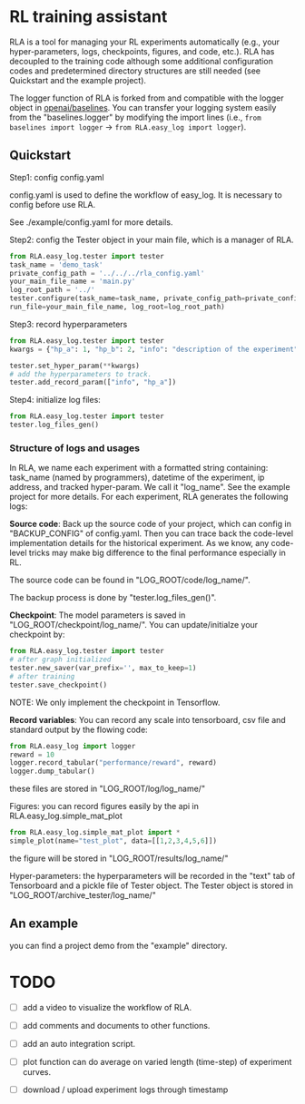 # RL training assistant

RLA is a tool for managing your RL experiments automatically (e.g., your hyper-parameters, logs, checkpoints, figures, and code, etc.).  RLA has decoupled to the training code although some additional configuration codes and predetermined directory structures are still needed (see Quickstart and the example project). 

The logger function of RLA is forked from and compatible with the logger object in [openai/baselines](https://github.com/openai/baselines). You can transfer your logging system easily from the "baselines.logger" by modifying the import lines (i.e., ```from baselines import logger``` -> ```from RLA.easy_log import logger```).



## Quickstart

Step1: config config.yaml

config.yaml is used to define the workflow of easy_log. It is necessary to config before use RLA.

See ./example/config.yaml for more details.

Step2: config the Tester object in your main file, which is a manager of RLA.

```python
from RLA.easy_log.tester import tester
task_name = 'demo_task'
private_config_path = '../../../rla_config.yaml'
your_main_file_name = 'main.py'
log_root_path = '../'
tester.configure(task_name=task_name, private_config_path=private_config_path, 
run_file=your_main_file_name, log_root=log_root_path)
```

Step3: record hyperparameters

```python
from RLA.easy_log.tester import tester
kwargs = {"hp_a": 1, "hp_b": 2, "info": "description of the experiment"}

tester.set_hyper_param(**kwargs)
# add the hyperparameters to track.
tester.add_record_param(["info", "hp_a"])
```

Step4: initialize log files:

```python
from RLA.easy_log.tester import tester
tester.log_files_gen()

```

### Structure of logs and usages
In RLA, we name each experiment with a formatted string containing: task_name (named by programmers), datetime of the experiment, ip address, and tracked hyper-param. We call it "log_name".  See the example project for more details. For each experiment, RLA generates the following logs:


**Source code**: Back up the source code of your project, which can config in "BACKUP_CONFIG" of config.yaml. 
Then you can trace back the code-level implementation details for the historical experiment. As we know, any code-level tricks may make big difference to the final performance especially in RL. 

The source code can be found in "LOG_ROOT/code/log_name/".

The backup process is done by "tester.log_files_gen()".


**Checkpoint**: The model parameters is saved in "LOG_ROOT/checkpoint/log_name/". You can update/initialze your checkpoint by:

```python
from RLA.easy_log.tester import tester
# after graph initialized
tester.new_saver(var_prefix='', max_to_keep=1)
# after training
tester.save_checkpoint()
```
NOTE: We only implement the checkpoint in Tensorflow.

**Record variables**: You can record any scale into tensorboard, csv file and standard output by the flowing code:

```python
from RLA.easy_log import logger
reward = 10
logger.record_tabular("performance/reward", reward)
logger.dump_tabular()
```

these files are stored in "LOG_ROOT/log/log_name/"

Figures: you can record figures easily by the api in RLA.easy_log.simple_mat_plot

```python
from RLA.easy_log.simple_mat_plot import *
simple_plot(name="test_plot", data=[[1,2,3,4,5,6]])
```
the figure will be stored in "LOG_ROOT/results/log_name/"

Hyper-parameters: the hyperparameters will be recorded in the "text" tab of Tensorboard and a pickle file of Tester object.
The Tester object is stored in "LOG_ROOT/archive_tester/log_name/"



## An example
you can find a project demo from the "example" directory.

# TODO
- [ ] add a video to visualize the workflow of RLA.
- [ ] add comments and documents to other functions.
- [ ] add an auto integration script.
- [ ] plot function can do average on varied length (time-step) of experiment curves.
- [ ] download / upload experiment logs through timestamp

